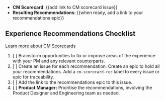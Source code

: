 <!--

Title should be: CM Scorecard Recommendations - {{Stage Group}} FY{{YY}}-Q{{quarter number}} - {{Title or Description of the Evaluated Workflow / JTBD}}
(e.g. “CM Scorecard Recommendations - Create:Source Code FY21-Q1 - Obtaining screenshots from testing artifacts”)

-->

- **CM Scorecard**: {{add link to CM scorecard issue}}
- **Resulting Recommendations**: {{when ready, add a link to your recommendations epic}}

## Experience Recommendations Checklist

[Learn more about CM Scorecards](https://about.gitlab.com/handbook/engineering/ux/category-maturity-scorecards/)

1. [ ] Brainstorm opportunities to fix or improve areas of the experience with your PM and any relevant counterparts.
1. [ ] Create an issue for each recommendation. Create an epic to hold all your recommendations. Add a `cm-scorecard-rec` label to every issue or epic for traceability.
1. [ ] Add the link to the recommendations epic to this issue.
1. [ ] **Product Manager:** Prioritise the recommendations, involving the Product Designer and Engineering team as needed.
